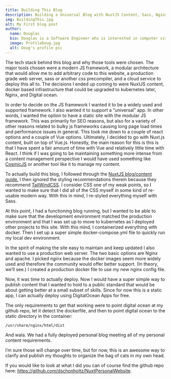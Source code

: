 ```yaml
---
title: Building This Blog
description: Building a Universal Blog with NustJS Content, Sass, Nginx, and Docker
img: BuildingThis.jpg
alt: My First blog post
author:
  name: Douglas
  bio: Douglas is a Software Engineer who is interested in computer vision and our quest for strong AI. He also is constantly looking for ways to push the envelope of his personal mental and physical fitness.
  image: ProfileDoug.jpg
  alt: Doug's profile pic
---
```


The tech stack behind this blog and why those tools were chosen. The major tools chosen were a modern JS framework, a modular architecture that would allow me to add arbitrary code to this website, a production grade web server, sass or another css precompiler, and a cloud service to deploy this all to. The decisions I ended up coming to were NuxtJS content, docker based infrastructure that could be upgraded to kubernetes later, Nginx, and Digital ocean.

In order to decide on the JS framework I wanted it to be a widely used and supported framework. I also wanted it to support a “universal” app. In other words, I wanted the option to have a static site with the modular JS framework. This was primarily for SEO reasons, but also for a variety of other reasons related to bulky js frameworks causing long page load times and performance issues in general. This took me down to a couple of react options and a couple of Vue options. Ultimately, I decided to go with Nuxt.js content, built on top of Vue.js. Honestly, the main reason for this is this is that I have spent a fair amount of time with Vue and relatively little time with React. I think if I was going to be maintaining something more intense from a content management perspective I would have used something like [CosmicJS](https://www.cosmicjs.com/) or another tool like it to manage my content.

To actually build this blog, I followed through the [NuxtJS blog/content guide.](https://nuxtjs.org/blog/creating-blog-with-nuxt-content/)
I then ignored the styling recommendations therein because they recommend [TailWindCSS](https://tailwindcss.com/). I consider CSS one of my weak points, so I wanted to make sure that I did all of the CSS myself in some kind of re-usable modern way. With this in mind, I re-styled everything myself with Sass.

At this point, I had a functioning blog running, but I wanted to be able to make sure that the development environment matched the production environment and that I was set up to move to kubernetes as I deployed other projects to this site. With this mind, I containerized everything with docker. Then I set up a super simple docker-compose.yml file to quickly run my local dev environment. 

In the spirit of making the site easy to maintain and keep updated I also wanted to use a production web server. The two basic options are Nginx and apache. I picked nginx because the docker images seem more widely used and therefore the community would offer better support. (In theory, we’ll see.) I created a production docker file to use my new nginx config file.

Now, it was time to actually deploy. Now I would have a super simple way to publish content that I wanted to hold to a public standard that would be about getting better at a small subset of skills. Since for now this is a static app, I can actually deploy using DigitalOcean Apps for free.

The only requirements to get that working were to point digital ocean at my github repo, let it detect the dockerfile, and then to point digital ocean to the static directory in the container: 

    /usr/share/nginx/html/dist

And wala. We had a fully deployed personal blog meeting all of my personal content requirements. 

I’m sure those will change over time, but for now, this is an awesome way to clarify and publish my thoughts to organize the bag of cats in my own head.

If you would like to look at what I did you can of course find the github repo here: https://github.com/dschonholtz/NuxtPersonalWebsite.


